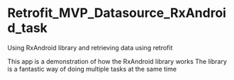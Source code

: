 # Retrofit_MVP_Datasource_RxAndroid_task
Using RxAndroid library and retrieving data using retrofit

This app is a demonstration of how the RxAndroid library works
The library is a fantastic way of doing multiple tasks at the same time
